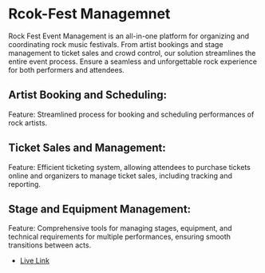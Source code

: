 # Rcok-Fest Managemnet

Rock Fest Event Management is an all-in-one platform for organizing and coordinating rock music festivals. From artist bookings and stage management to ticket sales and crowd control, our solution streamlines the entire event process. Ensure a seamless and unforgettable rock experience for both performers and attendees.

## Artist Booking and Scheduling:

Feature: Streamlined process for booking and scheduling performances of rock artists.

## Ticket Sales and Management:

Feature: Efficient ticketing system, allowing attendees to purchase tickets online and organizers to manage ticket sales, including tracking and reporting.

## Stage and Equipment Management:

Feature: Comprehensive tools for managing stages, equipment, and technical requirements for multiple performances, ensuring smooth transitions between acts.

- [Live Link](https://github.com/vitejs/vite-plugin-react-swc)
